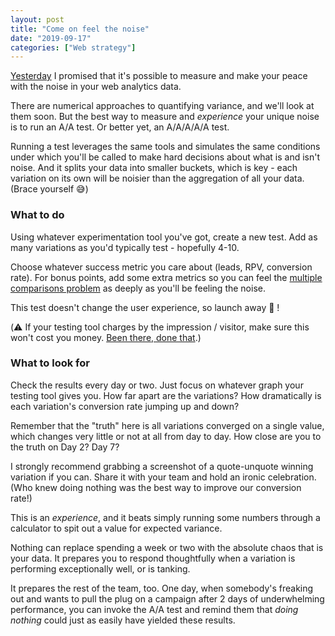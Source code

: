 ```yaml
---
layout: post
title: "Come on feel the noise"
date: "2019-09-17"
categories: ["Web strategy"]
---
```


[Yesterday](https://briandavidhall.com/what-is-noise/) I promised that it's possible to measure and make your peace with the noise in your web analytics data.

There are numerical approaches to quantifying variance, and we'll look at them soon. But the best way to measure and _experience_ your unique noise is to run an A/A test. Or better yet, an A/A/A/A/A test.

Running a test leverages the same tools and simulates the same conditions under which you'll be called to make hard decisions about what is and isn't noise. And it splits your data into smaller buckets, which is key - each variation on its own will be noisier than the aggregation of all your data. (Brace yourself 😅)

### What to do

Using whatever experimentation tool you've got, create a new test. Add as many variations as you'd typically test - hopefully 4-10.

Choose whatever success metric you care about (leads, RPV, conversion rate). For bonus points, add some extra metrics so you can feel the [multiple comparisons problem](https://briandavidhall.com/how-the-multiple-comparisons-problem-will-ruin-your-life/) as deeply as you'll be feeling the noise.

This test doesn't change the user experience, so launch away 🚀 !

(⚠️ If your testing tool charges by the impression / visitor, make sure this won't cost you money. [Been there, done that](https://briandavidhall.com/fuckups/#optimizely-overage).)

### What to look for

Check the results every day or two. Just focus on whatever graph your testing tool gives you. How far apart are the variations? How dramatically is each variation's conversion rate jumping up and down?

Remember that the "truth" here is all variations converged on a single value, which changes very little or not at all from day to day. How close are you to the truth on Day 2? Day 7?

I strongly recommend grabbing a screenshot of a quote-unquote winning variation if you can. Share it with your team and hold an ironic celebration. (Who knew doing nothing was the best way to improve our conversion rate!)

This is an _experience_, and it beats simply running some numbers through a calculator to spit out a value for expected variance.

Nothing can replace spending a week or two with the absolute chaos that is your data. It prepares you to respond thoughtfully when a variation is performing exceptionally well, or is tanking.

It prepares the rest of the team, too. One day, when somebody's freaking out and wants to pull the plug on a campaign after 2 days of underwhelming performance, you can invoke the A/A test and remind them that _doing nothing_ could just as easily have yielded these results.
